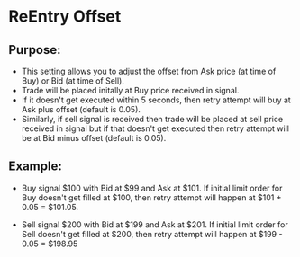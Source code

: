 # **ReEntry Offset**

## Purpose: 

- This setting allows you to adjust the offset from Ask price (at time of Buy) or Bid (at time of Sell). 
- Trade will be placed initally at Buy price received in signal. 
- If it doesn't get executed within 5 seconds, then retry attempt will buy at Ask plus offset (default is 0.05). 
- Similarly, if sell signal is received then trade will be placed at sell price received in signal but if that doesn't get executed then retry attempt will be at Bid minus offset (default is 0.05).

## Example:

- Buy signal $100 with Bid at $99 and Ask at $101. If initial limit order for Buy doesn't get filled at $100, then retry attempt will happen at $101 + 0.05 = $101.05.

- Sell signal $200 with Bid at $199 and Ask at $201. If initial limit order for Sell doesn't get filled at $200, then retry attempt will happen at $199 - 0.05 = $198.95


